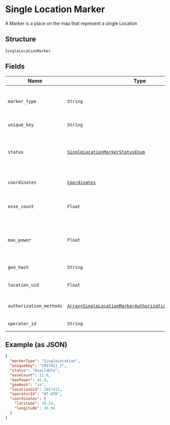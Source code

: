 
# Single Location Marker

A Marker is a place on the map that represent a single Location

## Structure

`SingleLocationMarker`

## Fields

| Name | Type | Tags | Description |
|  --- | --- | --- | --- |
| `marker_type` | `String` | Required | Identifies the marker type. If it''s a `SingleLocationMarker`, then the value is `SingleLocation` |
| `unique_key` | `String` | Optional | Uniquely identifies the marker object |
| `status` | [`SingleLocationMarkerStatusEnum`](../../doc/models/single-location-marker-status-enum.md) | Optional | Minimum of all status values in the Marker, e.g. if at least one Evse in the Marker is available, the value will be available |
| `coordinates` | [`Coordinates`](../../doc/models/coordinates.md) | Optional | Coordinates of the Shell Recharge Site Location |
| `evse_count` | `Float` | Optional | Total number of Evse units in Locations that this Marker represents |
| `max_power` | `Float` | Optional | Maximum power in kW across all locations grouped in this marker (disregarding availability) |
| `geo_hash` | `String` | Optional | GeoHash of marker coordinates |
| `location_uid` | `Float` | Optional | Unique ID of the Location this Marker represents |
| `authorization_methods` | [`Array<SingleLocationMarkerAuthorizationMethodsItemsEnum>`](../../doc/models/single-location-marker-authorization-methods-items-enum.md) | Optional | Methods that can be used to Authorize sessions on this EVSE |
| `operator_id` | `String` | Optional | Unique Id of the operator |

## Example (as JSON)

```json
{
  "markerType": "SingleLocation",
  "uniqueKey": "2057411_1",
  "status": "Available",
  "evseCount": 12.0,
  "maxPower": 42.0,
  "geoHash": "sx",
  "locationUid": 2057411,
  "operatorId": "AT-HTB",
  "coordinates": {
    "latitude": 39.14,
    "longitude": 36.94
  }
}
```

